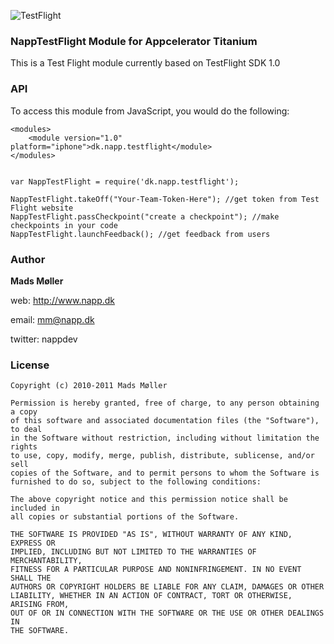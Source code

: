 ![TestFlight](https://s3.amazonaws.com/github-ds/TestFlight.png)

### NappTestFlight Module for Appcelerator Titanium 

This is a Test Flight module currently based on TestFlight SDK 1.0


### API

To access this module from JavaScript, you would do the following:

	<modules>
        <module version="1.0" platform="iphone">dk.napp.testflight</module> 
    </modules>


	var NappTestFlight = require('dk.napp.testflight');
	
	NappTestFlight.takeOff("Your-Team-Token-Here"); //get token from Test Flight website
	NappTestFlight.passCheckpoint("create a checkpoint"); //make checkpoints in your code
	NappTestFlight.launchFeedback(); //get feedback from users


### Author

**Mads Møller**

web: http://www.napp.dk

email: mm@napp.dk

twitter: nappdev

### License

    Copyright (c) 2010-2011 Mads Møller

    Permission is hereby granted, free of charge, to any person obtaining a copy
    of this software and associated documentation files (the "Software"), to deal
    in the Software without restriction, including without limitation the rights
    to use, copy, modify, merge, publish, distribute, sublicense, and/or sell
    copies of the Software, and to permit persons to whom the Software is
    furnished to do so, subject to the following conditions:

    The above copyright notice and this permission notice shall be included in
    all copies or substantial portions of the Software.

    THE SOFTWARE IS PROVIDED "AS IS", WITHOUT WARRANTY OF ANY KIND, EXPRESS OR
    IMPLIED, INCLUDING BUT NOT LIMITED TO THE WARRANTIES OF MERCHANTABILITY,
    FITNESS FOR A PARTICULAR PURPOSE AND NONINFRINGEMENT. IN NO EVENT SHALL THE
    AUTHORS OR COPYRIGHT HOLDERS BE LIABLE FOR ANY CLAIM, DAMAGES OR OTHER
    LIABILITY, WHETHER IN AN ACTION OF CONTRACT, TORT OR OTHERWISE, ARISING FROM,
    OUT OF OR IN CONNECTION WITH THE SOFTWARE OR THE USE OR OTHER DEALINGS IN
    THE SOFTWARE.